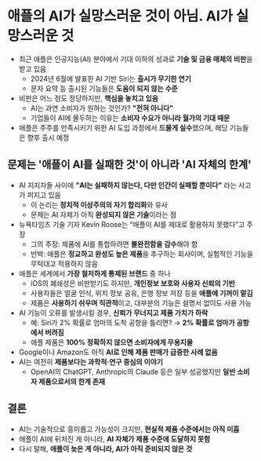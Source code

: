# 애플의 AI가 실망스러운 것이 아님. AI가 실망스러운 것


* 최근 애플은 인공지능(AI) 분야에서 기대 이하의 성과로 **기술 및 금융 매체의 비판**을 받고 있음
  + 2024년 6월에 발표한 AI 기반 Siri는 **출시가 무기한 연기**
  + 문자 요약 등 출시된 기능들은 **도움이 되지 않는 수준**
* 비판은 어느 정도 정당하지만, **핵심을 놓치고 있음**
  + AI는 과연 소비자가 원하는 것인가? **"전혀 아니다"**
  + 기업들이 AI에 몰두하는 이유는 **소비자 수요가 아니라 월가의 기대 때문**
* 애플은 주주를 만족시키기 위한 AI 도입 과정에서 **드물게 실수**했으며, 해당 기능들은 향후 출시 예정

문제는 '애플이 AI를 실패한 것'이 아니라 'AI 자체의 한계'
------------------------------------

* AI 지지자들 사이에 **"AI는 실패하지 않는다, 다만 인간이 실패할 뿐이다"** 라는 사고가 퍼지고 있음
  + 이 논리는 **정치적 이상주의의 자기 합리화**와 유사
  + 문제는 AI 자체가 아직 **완성되지 않은 기술**이라는 점
* 뉴욕타임즈 기술 기자 Kevin Roose는 “애플이 AI를 제대로 활용하지 못했다”고 주장
  + 그의 주장: 제품에 AI를 통합하려면 **불완전함을 감수**해야 함
  + 반박: 애플은 **정교하고 완성도 높은 제품**을 추구하는 회사이며, 실험적인 기능을 무턱대고 적용하지 않음
* 애플은 세계에서 **가장 철저하게 통제된 브랜드** 중 하나
  + iOS의 폐쇄성은 비판받기도 하지만, **개인정보 보호와 사용자 신뢰의 기반**
  + 사용자들은 얼굴 인식, 위치 정보 공유, 은행 정보 저장 등을 **애플에 기꺼이 맡김**
  + 제품은 **사용하기 쉬우며 직관적**이고, 대부분의 기능은 설명서 없이도 사용 가능
* AI 기능이 오류를 발생시킬 경우, **신뢰가 무너지고 제품 가치가 하락**
  + 예: Siri가 2% 확률로 엄마의 도착 공항을 틀리면? → **2% 확률로 엄마가 공항에서 버려짐**
  + 애플 제품은 **100% 정확하지 않으면 소비자에게 무용지물**
* Google이나 Amazon도 아직 **AI로 인해 제품 판매가 급증한 사례 없음**
* AI는 여전히 **제품보다는 과학적·연구 중심의 이야기**
  + OpenAI의 ChatGPT, Anthropic의 Claude 등은 일부 성공했지만 **일반 소비자 제품으로서의 한계 존재**

결론
--

* AI는 기술적으로 흥미롭고 가능성이 크지만, **현실적 제품 수준에서는 아직 미흡**
* 애플이 AI에 뒤처진 게 아니라, **AI 자체가 제품 수준에 도달하지 못함**
* 다시 말해, **애플이 늦은 게 아니라, AI가 아직 준비되지 않은 것**
